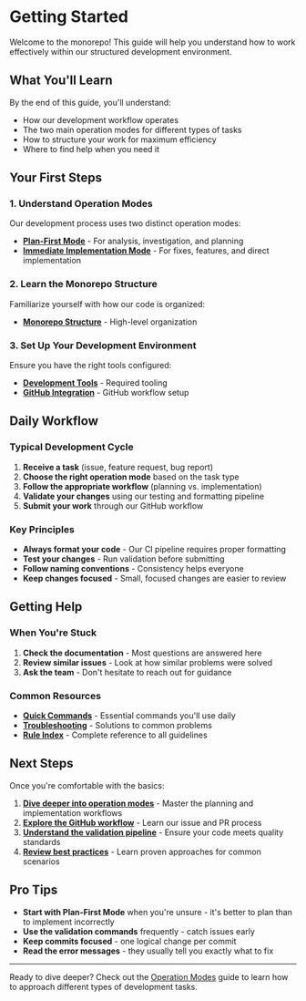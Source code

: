 # Getting Started

Welcome to the monorepo! This guide will help you understand how to work effectively within our structured development environment.

## What You'll Learn

By the end of this guide, you'll understand:

- How our development workflow operates
- The two main operation modes for different types of tasks
- How to structure your work for maximum efficiency
- Where to find help when you need it

## Your First Steps

### 1. Understand Operation Modes

Our development process uses two distinct operation modes:

- **[Plan-First Mode](./operation-modes.md#plan-first-mode)** - For analysis, investigation, and planning
- **[Immediate Implementation Mode](./operation-modes.md#immediate-implementation-mode)** - For fixes, features, and direct implementation

### 2. Learn the Monorepo Structure

Familiarize yourself with how our code is organized:

- **[Monorepo Structure](../architecture/monorepo-structure.md)** - High-level organization

### 3. Set Up Your Development Environment

Ensure you have the right tools configured:

- **[Development Tools](../tools/README.md)** - Required tooling
- **[GitHub Integration](../tools/github-mcp-setup.md)** - GitHub workflow setup

## Daily Workflow

### Typical Development Cycle

1. **Receive a task** (issue, feature request, bug report)
2. **Choose the right operation mode** based on the task type
3. **Follow the appropriate workflow** (planning vs. implementation)
4. **Validate your changes** using our testing and formatting pipeline
5. **Submit your work** through our GitHub workflow

### Key Principles

- **Always format your code** - Our CI pipeline requires proper formatting
- **Test your changes** - Run validation before submitting
- **Follow naming conventions** - Consistency helps everyone
- **Keep changes focused** - Small, focused changes are easier to review

## Getting Help

### When You're Stuck

1. **Check the documentation** - Most questions are answered here
2. **Review similar issues** - Look at how similar problems were solved
3. **Ask the team** - Don't hesitate to reach out for guidance

### Common Resources

- **[Quick Commands](../reference/quick-commands.md)** - Essential commands you'll use daily
- **[Troubleshooting](../reference/troubleshooting.md)** - Solutions to common problems
- **[Rule Index](../reference/rule-index.md)** - Complete reference to all guidelines

## Next Steps

Once you're comfortable with the basics:

1. **[Dive deeper into operation modes](./operation-modes.md)** - Master the planning and implementation workflows
2. **[Explore the GitHub workflow](./github-workflow.md)** - Learn our issue and PR process
3. **[Understand the validation pipeline](./validation-pipeline.md)** - Ensure your code meets quality standards
4. **[Review best practices](../best-practices/README.md)** - Learn proven approaches for common scenarios

## Pro Tips

- **Start with Plan-First Mode** when you're unsure - it's better to plan than to implement incorrectly
- **Use the validation commands** frequently - catch issues early
- **Keep commits focused** - one logical change per commit
- **Read the error messages** - they usually tell you exactly what to fix

---

Ready to dive deeper? Check out the [Operation Modes](./operation-modes.md) guide to learn how to approach different types of development tasks.
